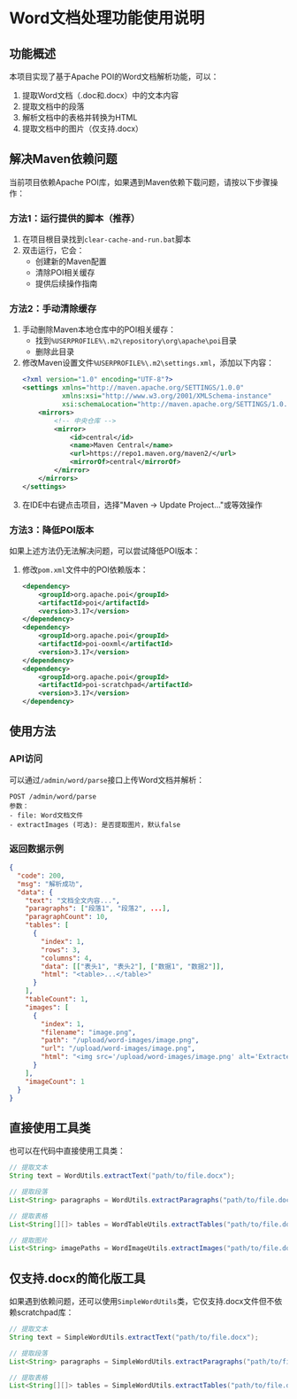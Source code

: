 # Word文档处理功能使用说明

## 功能概述

本项目实现了基于Apache POI的Word文档解析功能，可以：

1. 提取Word文档（.doc和.docx）中的文本内容
2. 提取文档中的段落
3. 解析文档中的表格并转换为HTML
4. 提取文档中的图片（仅支持.docx）

## 解决Maven依赖问题

当前项目依赖Apache POI库，如果遇到Maven依赖下载问题，请按以下步骤操作：

### 方法1：运行提供的脚本（推荐）

1. 在项目根目录找到`clear-cache-and-run.bat`脚本
2. 双击运行，它会：
   - 创建新的Maven配置
   - 清除POI相关缓存
   - 提供后续操作指南

### 方法2：手动清除缓存

1. 手动删除Maven本地仓库中的POI相关缓存：
   - 找到`%USERPROFILE%\.m2\repository\org\apache\poi`目录
   - 删除此目录
2. 修改Maven设置文件`%USERPROFILE%\.m2\settings.xml`，添加以下内容：
   ```xml
   <?xml version="1.0" encoding="UTF-8"?>
   <settings xmlns="http://maven.apache.org/SETTINGS/1.0.0"
             xmlns:xsi="http://www.w3.org/2001/XMLSchema-instance"
             xsi:schemaLocation="http://maven.apache.org/SETTINGS/1.0.0 http://maven.apache.org/xsd/settings-1.0.0.xsd">
       <mirrors>
           <!-- 中央仓库 -->
           <mirror>
               <id>central</id>
               <name>Maven Central</name>
               <url>https://repo1.maven.org/maven2/</url>
               <mirrorOf>central</mirrorOf>
           </mirror>
       </mirrors>
   </settings>
   ```
3. 在IDE中右键点击项目，选择"Maven -> Update Project..."或等效操作

### 方法3：降低POI版本

如果上述方法仍无法解决问题，可以尝试降低POI版本：

1. 修改`pom.xml`文件中的POI依赖版本：
   ```xml
   <dependency>
       <groupId>org.apache.poi</groupId>
       <artifactId>poi</artifactId>
       <version>3.17</version>
   </dependency>
   <dependency>
       <groupId>org.apache.poi</groupId>
       <artifactId>poi-ooxml</artifactId>
       <version>3.17</version>
   </dependency>
   <dependency>
       <groupId>org.apache.poi</groupId>
       <artifactId>poi-scratchpad</artifactId>
       <version>3.17</version>
   </dependency>
   ```

## 使用方法

### API访问

可以通过`/admin/word/parse`接口上传Word文档并解析：

```
POST /admin/word/parse
参数：
- file: Word文档文件
- extractImages (可选): 是否提取图片，默认false
```

### 返回数据示例

```json
{
  "code": 200,
  "msg": "解析成功",
  "data": {
    "text": "文档全文内容...",
    "paragraphs": ["段落1", "段落2", ...],
    "paragraphCount": 10,
    "tables": [
      {
        "index": 1,
        "rows": 3,
        "columns": 4,
        "data": [["表头1", "表头2"], ["数据1", "数据2"]],
        "html": "<table>...</table>"
      }
    ],
    "tableCount": 1,
    "images": [
      {
        "index": 1,
        "filename": "image.png",
        "path": "/upload/word-images/image.png",
        "url": "/upload/word-images/image.png",
        "html": "<img src='/upload/word-images/image.png' alt='Extracted Image' />"
      }
    ],
    "imageCount": 1
  }
}
```

## 直接使用工具类

也可以在代码中直接使用工具类：

```java
// 提取文本
String text = WordUtils.extractText("path/to/file.docx");

// 提取段落
List<String> paragraphs = WordUtils.extractParagraphs("path/to/file.docx");

// 提取表格
List<String[][]> tables = WordTableUtils.extractTables("path/to/file.docx");

// 提取图片
List<String> imagePaths = WordImageUtils.extractImages("path/to/file.docx", "output/dir");
```

## 仅支持.docx的简化版工具

如果遇到依赖问题，还可以使用`SimpleWordUtils`类，它仅支持.docx文件但不依赖scratchpad库：

```java
// 提取文本
String text = SimpleWordUtils.extractText("path/to/file.docx");

// 提取段落
List<String> paragraphs = SimpleWordUtils.extractParagraphs("path/to/file.docx");

// 提取表格
List<String[][]> tables = SimpleWordUtils.extractTables("path/to/file.docx");
``` 
